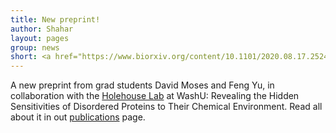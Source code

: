```yaml
---
title: New preprint!
author: Shahar
layout: pages
group: news
short: <a href="https://www.biorxiv.org/content/10.1101/2020.08.17.252478v1">Revealing the Hidden Sensitivities of Disordered Proteins to Their Chemical Environment</a> out now on bioRxiv
---
```


A new preprint from grad students David Moses and Feng Yu, in collaboration with the <a href="https://holehouselab.com">Holehouse Lab</a> at WashU: Revealing the Hidden Sensitivities of Disordered Proteins to Their Chemical Environment. Read all about it in out <a href="/publications">publications</a> page.